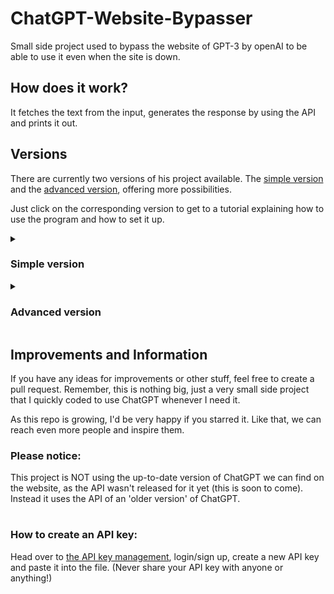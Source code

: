 # ChatGPT-Website-Bypasser
Small side project used to bypass the website of GPT-3 by openAI to be able to use it even when the site is down. 
## How does it work?
It fetches the text from the input, generates the response by using the API and prints it out.
## Versions
There are currently two versions of his project available. The [simple version](#simple-version) and the [advanced version](#advanced-version), offering more possibilities.

Just click on the corresponding version to get to a tutorial explaining how to use the program and how to set it up.
<details> 
<!-- add open at the end of the tag to make it pre opened (future) -->
 <summary><h3>Simple version</h3></summary>
 For this version, we're only gonna use the main.py file in the 'Simple' folder.
 
 #### Setup:
 1. Clone the repository
 2. Run ```pip install openai``` in your Terminal
 3. Replace the API key in line 24 with [your own API key](#how-to-create-an-api-key)
 4. Run main.py
</details>
<details>
 <summary><h3>Advanced version</h3></summary>
 In the advanced version, we are using the files inside of the 'Advanced' folder. 


 #### Setup:
 1. Clone the repository
 3. cd to folder you cloned the repo into
 2. Run ```pip install /Advanced/requirements.txt```
 4. Correct all the paths (marked in the file with comments) to the path you cloned the repo into (so far it is only one path to correct)
 5. Replace the API key in line 42 with [your own API key](#how-to-create-an-api-key)
 6. Run /Advanced/advanced.py
</details>

## Improvements and Information
If you have any ideas for improvements or other stuff, feel free to create a pull request.
Remember, this is nothing big, just a very small side project that I quickly coded to use ChatGPT whenever I need it.


As this repo is growing, I'd be very happy if you starred it. Like that, we can reach even more people and inspire them. 
### Please notice:
This project is NOT using the up-to-date version of ChatGPT we can find on the website, as the API wasn't released for it yet (this is soon to come). Instead it uses the API of an 'older version' of ChatGPT.
#
### How to create an API key:
Head over to [the API key management](https://platform.openai.com/account/api-keys), login/sign up, create a new API key and paste it into the file. (Never share your API key with anyone or anything!)
